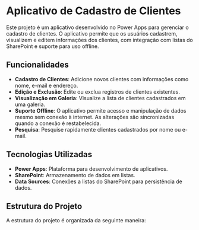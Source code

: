 # Aplicativo de Cadastro de Clientes

Este projeto é um aplicativo desenvolvido no Power Apps para gerenciar o cadastro de clientes. O aplicativo permite que os usuários cadastrem, visualizem e editem informações dos clientes, com integração com listas do SharePoint e suporte para uso offline.

## Funcionalidades

- **Cadastro de Clientes**: Adicione novos clientes com informações como nome, e-mail e endereço.
- **Edição e Exclusão**: Edite ou exclua registros de clientes existentes.
- **Visualização em Galeria**: Visualize a lista de clientes cadastrados em uma galeria.
- **Suporte Offline**: O aplicativo permite acesso e manipulação de dados mesmo sem conexão à internet. As alterações são sincronizadas quando a conexão é restabelecida.
- **Pesquisa**: Pesquise rapidamente clientes cadastrados por nome ou e-mail.

## Tecnologias Utilizadas

- **Power Apps**: Plataforma para desenvolvimento de aplicativos.
- **SharePoint**: Armazenamento de dados em listas.
- **Data Sources**: Conexões a listas do SharePoint para persistência de dados.

## Estrutura do Projeto

A estrutura do projeto é organizada da seguinte maneira:

